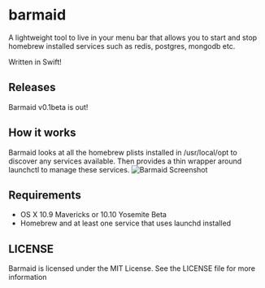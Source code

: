 barmaid
=======

A lightweight tool to live in your menu bar that allows you to start and stop homebrew installed services such as redis, postgres, mongodb etc.

Written in Swift!

## Releases

Barmaid v0.1beta is out!

## How it works

Barmaid looks at all the homebrew plists installed in /usr/local/opt to discover any services available. Then provides a thin wrapper around launchctl to manage these services.
![Barmaid Screenshot](http://i.imgur.com/loPdjhp.png)

## Requirements

* OS X 10.9 Mavericks or 10.10 Yosemite Beta
* Homebrew and at least one service that uses launchd installed

## LICENSE

Barmaid is licensed under the MIT License. See the LICENSE file for more information

